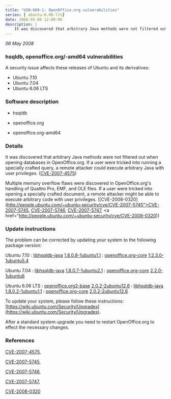 ```yaml
---
title: "USN-609-1: OpenOffice.org vulnerabilities"
series: [ ubuntu-6.06-lts]
date: 2008-05-06 12:00:00
description: |
    It was discovered that arbitrary Java methods were not filtered out when opening databases in OpenOffice.org.  If a user were tricked into running a specially crafted query, a remote attacker could execute arbitrary Java with user privileges. ([CVE-2007-4575](http://people.ubuntu.com/~ubuntu-security/cve/CVE-2007-4575))
--- 
```

 
 

*06 May 2008*

### hsqldb, openoffice.org/-amd64 vulnerabilities

A security issue affects these releases of Ubuntu and its derivatives:

* Ubuntu 7.10
* Ubuntu 7.04
* Ubuntu 6.06 LTS

### Software description

* hsqldb 

* openoffice.org 

* openoffice.org-amd64 

### Details

It was discovered that arbitrary Java methods were not filtered out when opening databases in OpenOffice.org. If a user were tricked into running a specially crafted query, a remote attacker could execute arbitrary Java with user privileges. ([CVE-2007-4575](http://people.ubuntu.com/~ubuntu-security/cve/CVE-2007-4575))

Multiple memory overflow flaws were discovered in OpenOffice.org&#39;s handling of Quattro Pro, EMF, and OLE files. If a user were tricked into opening a specially crafted document, a remote attacker might be able to execute arbitrary code with user privileges. ([CVE-2008-0320](http://people.ubuntu.com/~ubuntu-security/cve/CVE-2007-5745">CVE-2007-5745</a>, <a href="http://people.ubuntu.com/~ubuntu-security/cve/CVE-2007-5746">CVE-2007-5746</a>, <a href="http://people.ubuntu.com/~ubuntu-security/cve/CVE-2007-5747">CVE-2007-5747</a>, <a href="http://people.ubuntu.com/~ubuntu-security/cve/CVE-2008-0320)) 

### Update instructions

The problem can be corrected by updating your system to the following package version:

Ubuntu 7.10
 : [libhsqldb-java](https://launchpad.net/ubuntu/+source/hsqldb) <span> [1.8.0.8-1ubuntu1.1](https://launchpad.net/ubuntu/+source/hsqldb/1.8.0.8-1ubuntu1.1) </span> 
 : [openoffice.org-core](https://launchpad.net/ubuntu/+source/openoffice.org) <span> [1:2.3.0-1ubuntu5.4](https://launchpad.net/ubuntu/+source/openoffice.org/1:2.3.0-1ubuntu5.4) </span> 

Ubuntu 7.04
 : [libhsqldb-java](https://launchpad.net/ubuntu/+source/hsqldb) <span> [1.8.0.7-1ubuntu2.1](https://launchpad.net/ubuntu/+source/hsqldb/1.8.0.7-1ubuntu2.1) </span> 
 : [openoffice.org-core](https://launchpad.net/ubuntu/+source/openoffice.org) <span> [2.2.0-1ubuntu6](https://launchpad.net/ubuntu/+source/openoffice.org/2.2.0-1ubuntu6) </span> 

Ubuntu 6.06 LTS
 : [openoffice.org2-base](https://launchpad.net/ubuntu/+source/openoffice.org) <span> [2.0.2-2ubuntu12.6](https://launchpad.net/ubuntu/+source/openoffice.org/2.0.2-2ubuntu12.6) </span> 
 : [libhsqldb-java](https://launchpad.net/ubuntu/+source/hsqldb) <span> [1.8.0.2-1ubuntu1.1](https://launchpad.net/ubuntu/+source/hsqldb/1.8.0.2-1ubuntu1.1) </span> 
 : [openoffice.org-core](https://launchpad.net/ubuntu/+source/openoffice.org) <span> [2.0.2-2ubuntu12.6](https://launchpad.net/ubuntu/+source/openoffice.org/2.0.2-2ubuntu12.6) </span> 

To update your system, please follow these instructions: [https://wiki.ubuntu.com/Security/Upgrades](https://wiki.ubuntu.com/Security/Upgrades).

After a standard system upgrade you need to restart OpenOffice.org to effect the necessary changes. 

### References

 
 [CVE-2007-4575](http://people.ubuntu.com/~ubuntu-security/cve/CVE-2007-4575), 

 [CVE-2007-5745](http://people.ubuntu.com/~ubuntu-security/cve/CVE-2007-5745), 

 [CVE-2007-5746](http://people.ubuntu.com/~ubuntu-security/cve/CVE-2007-5746), 

 [CVE-2007-5747](http://people.ubuntu.com/~ubuntu-security/cve/CVE-2007-5747), 

 [CVE-2008-0320](http://people.ubuntu.com/~ubuntu-security/cve/CVE-2008-0320)
 

